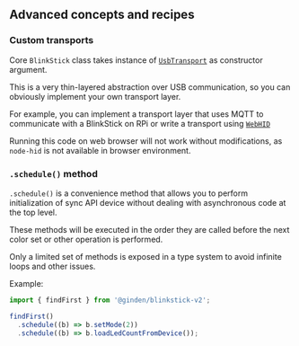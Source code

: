 ## Advanced concepts and recipes

### Custom transports

Core `BlinkStick` class takes instance of [`UsbTransport`](src/transport/usb-transport.ts) as constructor argument.

This is a very thin-layered abstraction over USB communication, so you can obviously implement your own transport layer.

For example, you can implement a transport layer that uses MQTT to communicate with a BlinkStick on RPi or write a transport using [`WebHID`](https://developer.mozilla.org/en-US/docs/Web/API/HIDDevice)

Running this code on web browser will not work without modifications, as `node-hid` is not available in browser environment.

### `.schedule()` method

`.schedule()` is a convenience method that allows you to perform initialization of sync API device without dealing with asynchronous code at the top level.

These methods will be executed in the order they are called before the next color set or other operation is performed.

Only a limited set of methods is exposed in a type system to avoid infinite loops and other issues.

Example:

```typescript
import { findFirst } from '@ginden/blinkstick-v2';

findFirst()
  .schedule((b) => b.setMode(2))
  .schedule((b) => b.loadLedCountFromDevice());
```
